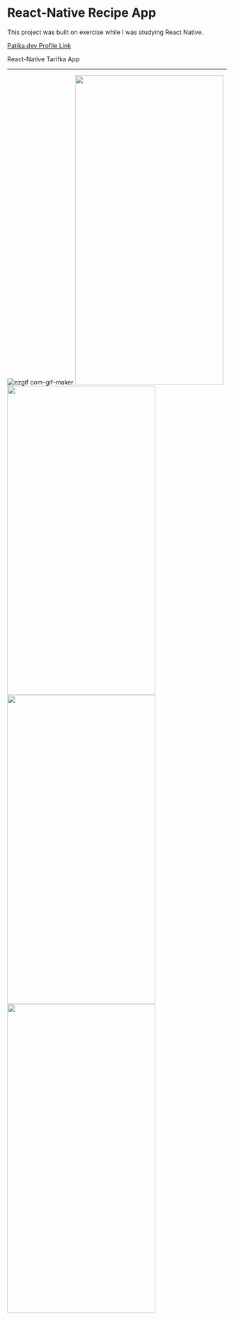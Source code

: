 # React-Native Recipe App

This project was built on exercise while I was studying React Native.

<a href="https://app.patika.dev/sadistmagician">Patika.dev Profile Link</a>

React-Native Tarifka App

---

![ezgif com-gif-maker](https://user-images.githubusercontent.com/62005335/201748260-1afeec9e-17e9-4a5d-814e-49052790aacb.gif)
<img src="https://user-images.githubusercontent.com/62005335/201748413-081ff913-2174-49c6-b10b-b5c8a59b40a4.png" width="340" height="710" />
<img src="https://user-images.githubusercontent.com/62005335/201748419-55f9b288-7a69-4c63-9209-3979b114ac3b.png" width="340" height="710" />
<img src="https://user-images.githubusercontent.com/62005335/201748430-09f4a871-c6fb-486b-a51a-b9fede5c62ec.png" width="340" height="710" />
<img src="https://user-images.githubusercontent.com/62005335/201748439-89772ccb-4d86-4e4b-bfca-79f9a7c40795.png" width="340" height="710" />
